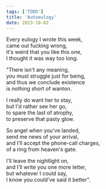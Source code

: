 ```yaml
---
tags: ['TODO']
title: 'Autoeulogy'
date: 2023-10-02
---
```


Every eulogy I wrote this week,  
came out fucking wrong,  
it's weird that you like this one,  
I thought it was way too long.

"There isn't any meaning,  
you must struggle just for being,  
and thus we conclude existence  
is nothing short of wanton.

I really do want her to stay,  
but I'd rather see her go,  
to spare the last of atrophy,  
to preserve that pasty glow.

So angel when you've landed,  
send me news of your arrival,  
and I'll accept the phone-call charges,  
of a ring from heaven's gate.

I'll leave the nightlight on,  
and I'll write you one more letter,  
but whatever I could say,  
I know you could've said it better".

